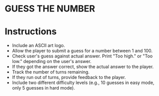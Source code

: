 # GUESS THE NUMBER

# Instructions

- Include an ASCII art logo.
- Allow the player to submit a guess for a number between 1 and 100.
- Check user's guess against actual answer. Print "Too high." or "Too low." depending on the user's answer. 
- If they got the answer correct, show the actual answer to the player.
- Track the number of turns remaining.
- If they run out of turns, provide feedback to the player. 
- Include two different difficulty levels (e.g., 10 guesses in easy mode, only 5 guesses in hard mode).
